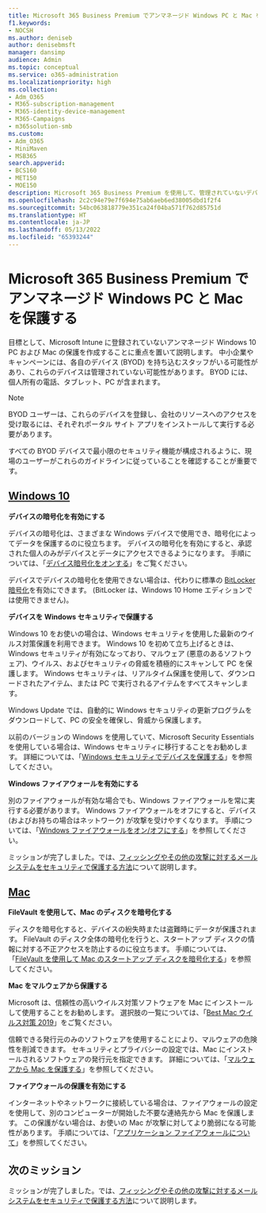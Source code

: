 ```yaml
---
title: Microsoft 365 Business Premium でアンマネージド Windows PC と Mac を保護する
f1.keywords:
- NOCSH
ms.author: deniseb
author: denisebmsft
manager: dansimp
audience: Admin
ms.topic: conceptual
ms.service: o365-administration
ms.localizationpriority: high
ms.collection:
- Adm_O365
- M365-subscription-management
- M365-identity-device-management
- M365-Campaigns
- m365solution-smb
ms.custom:
- Adm_O365
- MiniMaven
- MSB365
search.appverid:
- BCS160
- MET150
- MOE150
description: Microsoft 365 Business Premium を使用して、管理されていないデバイスまたは持ち込みデバイス (BYOD) をサイバー攻撃から保護します。 Windows PC と Mac のサイバーセキュリティを設定する方法。
ms.openlocfilehash: 2c2c94e79e7f694e75ab6aeb6ed38005dbd1f2f4
ms.sourcegitcommit: 54bc063818779e351ca24f04ba571f762d85751d
ms.translationtype: HT
ms.contentlocale: ja-JP
ms.lasthandoff: 05/13/2022
ms.locfileid: "65393244"
---
```

# <a name="protect-unmanaged-windows-pcs-and-macs-in-microsoft-365-business-premium"></a>Microsoft 365 Business Premium でアンマネージド Windows PC と Mac を保護する

目標として、Microsoft Intune に登録されていないアンマネージド Windows 10 PC および Mac の保護を作成することに重点を置いて説明します。 中小企業やキャンペーンには、各自のデバイス (BYOD) を持ち込むスタッフがいる可能性があり、これらのデバイスは管理されていない可能性があります。 BYOD には、個人所有の電話、タブレット、PC が含まれます。 

>[!NOTE]
>BYOD ユーザーは、これらのデバイスを登録し、会社のリソースへのアクセスを受け取るには、それぞれポータル サイト アプリをインストールして実行する必要があります。

すべての BYOD デバイスで最小限のセキュリティ機能が構成されるように、現場のユーザーがこれらのガイドラインに従っていることを確認することが重要です。

## <a name="windows-10"></a>[Windows 10](#tab/Windows10)

**デバイスの暗号化を有効にする**<p>
デバイスの暗号化は、さまざまな Windows デバイスで使用でき、暗号化によってデータを保護するのに役立ちます。 デバイスの暗号化を有効にすると、承認された個人のみがデバイスとデータにアクセスできるようになります。 手順については、「[デバイス暗号化をオンする](https://support.microsoft.com/help/4028713/windows-10-turn-on-device-encryption)」をご覧ください。

 デバイスでデバイスの暗号化を使用できない場合は、代わりに標準の [BitLocker 暗号化](https://support.microsoft.com/help/4028713/windows-10-turn-on-device-encryption)を有効にできます。 (BitLocker は、Windows 10 Home エディションでは使用できません)。 

**デバイスを Windows セキュリティで保護する**<p>
Windows 10 をお使いの場合は、Windows セキュリティを使用した最新のウイルス対策保護を利用できます。 Windows 10 を初めて立ち上げるときは、Windows セキュリティが有効になっており、マルウェア (悪意のあるソフトウェア)、ウイルス、およびセキュリティの脅威を積極的にスキャンして PC を保護します。 Windows セキュリティは、リアルタイム保護を使用して、ダウンロードされたアイテム、または PC で実行されるアイテムをすべてスキャンします。

Windows Update では、自動的に Windows セキュリティの更新プログラムをダウンロードして、PC の安全を確保し、脅威から保護します。

以前のバージョンの Windows を使用していて、Microsoft Security Essentials を使用している場合は、Windows セキュリティに移行することをお勧めします。 詳細については、「[Windows セキュリティでデバイスを保護する](https://support.microsoft.com/help/17464/windows-10-help-protect-my-device-with-windows-security)」を参照してください。

**Windows ファイアウォールを有効にする**<p>
別のファイアウォールが有効な場合でも、Windows ファイアウォールを常に実行する必要があります。 Windows ファイアウォールをオフにすると、デバイス (およびお持ちの場合はネットワーク) が攻撃を受けやすくなります。 手順については、「[Windows ファイアウォールをオン/オフにする](https://support.microsoft.com/help/4028544/windows-10-turn-windows-defender-firewall-on-or-off)」を参照してください。

ミッションが完了しました。では、[フィッシングやその他の攻撃に対するメール システムをセキュリティで保護する方法](m365bp-protect-email-overview.md)について説明します。

## <a name="mac"></a>[Mac](#tab/Mac)

**FileVault を使用して、Mac のディスクを暗号化する**<p>
ディスクを暗号化すると、デバイスの紛失時または盗難時にデータが保護されます。 FileVault のディスク全体の暗号化を行うと、スタートアップ ディスクの情報に対する不正アクセスを防止するのに役立ちます。 手順については、「[FileVault を使用して Mac のスタートアップ ディスクを暗号化する](https://support.apple.com/HT204837)」を参照してください。

**Mac をマルウェアから保護する**<p>
Microsoft は、信頼性の高いウイルス対策ソフトウェアを Mac にインストールして使用することをお勧めします。 選択肢の一覧については、「[Best Mac ウイルス対策 2019](https://www.macworld.co.uk/feature/mac-software/mac-antivirus-3672182/)」をご覧ください。

信頼できる発行元のみのソフトウェアを使用することにより、マルウェアの危険性を削減できます。 セキュリティとプライバシーの設定では、Mac にインストールされるソフトウェアの発行元を指定できます。 詳細については、「[マルウェアから Mac を保護する](https://support.apple.com/kb/PH25087)」を参照してください。

**ファイアウォールの保護を有効にする**<p>
インターネットやネットワークに接続している場合は、ファイアウォールの設定を使用して、別のコンピューターが開始した不要な連絡先から Mac を保護します。 この保護がない場合は、お使いの Mac が攻撃に対してより脆弱になる可能性があります。 手順については、「[アプリケーション ファイアウォールについて](https://support.apple.com/HT201642)」を参照してください。

## <a name="next-mission"></a>次のミッション

ミッションが完了しました。では、[フィッシングやその他の攻撃に対するメール システムをセキュリティで保護する方法](m365bp-protect-email-overview.md)について説明します。

